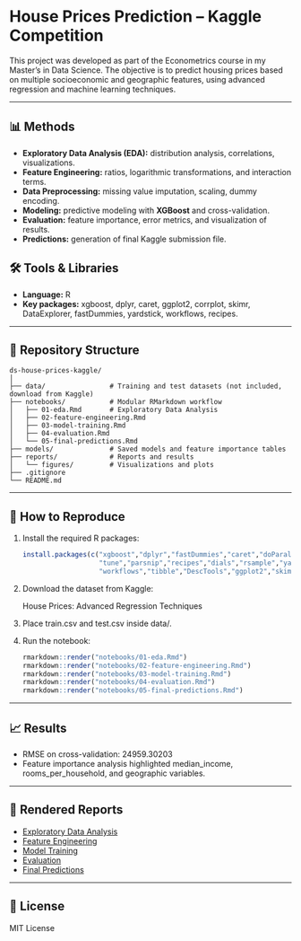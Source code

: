 # House Prices Prediction – Kaggle Competition

This project was developed as part of the Econometrics course in my Master’s in Data Science.
The objective is to predict housing prices based on multiple socioeconomic and geographic features, using advanced regression and machine learning techniques.

---
## 📊 Methods
- **Exploratory Data Analysis (EDA):** distribution analysis, correlations, visualizations.
- **Feature Engineering:** ratios, logarithmic transformations, and interaction terms. 
- **Data Preprocessing:** missing value imputation, scaling, dummy encoding. 
- **Modeling:** predictive modeling with **XGBoost** and cross-validation. 
- **Evaluation:** feature importance, error metrics, and visualization of results. 
- **Predictions:** generation of final Kaggle submission file. 

## 🛠️ Tools & Libraries
- **Language:** R
- **Key packages:** xgboost, dplyr, caret, ggplot2, corrplot, skimr, DataExplorer, fastDummies, yardstick, workflows, recipes.

---
## 📂 Repository Structure
```
ds-house-prices-kaggle/
│
├── data/                # Training and test datasets (not included, download from Kaggle)
├── notebooks/           # Modular RMarkdown workflow
│   ├── 01-eda.Rmd       # Exploratory Data Analysis
│   ├── 02-feature-engineering.Rmd
│   ├── 03-model-training.Rmd
│   ├── 04-evaluation.Rmd
│   └── 05-final-predictions.Rmd
├── models/              # Saved models and feature importance tables
├── reports/             # Reports and results
│   └── figures/         # Visualizations and plots
├── .gitignore
└── README.md
```
---

## 🚀 How to Reproduce
1. Install the required R packages:
   ```R
   install.packages(c("xgboost","dplyr","fastDummies","caret","doParallel",
                      "tune","parsnip","recipes","dials","rsample","yardstick",
                      "workflows","tibble","DescTools","ggplot2","skimr","DataExplorer","corrplot"))```

2. Download the dataset from Kaggle:

   House Prices: Advanced Regression Techniques

3. Place train.csv and test.csv inside data/.

4. Run the notebook:
   ```R               
   rmarkdown::render("notebooks/01-eda.Rmd")
   rmarkdown::render("notebooks/02-feature-engineering.Rmd")
   rmarkdown::render("notebooks/03-model-training.Rmd")
   rmarkdown::render("notebooks/04-evaluation.Rmd")
   rmarkdown::render("notebooks/05-final-predictions.Rmd")
   ```

---
## 📈 Results
- RMSE on cross-validation: 24959.30203
- Feature importance analysis highlighted median_income, rooms_per_household, and geographic variables.

---

## 📑 Rendered Reports
- [Exploratory Data Analysis](reports/html/01-eda.nb.html)
- [Feature Engineering](reports/html/02-feature-engineering.nb.html)
- [Model Training](reports/html/03-model-training.nb.html)
- [Evaluation](reports/html/04-evaluation.nb.html)
- [Final Predictions](reports/html/05-final-predictions.nb.html)

---
## 📜 License
   MIT License
